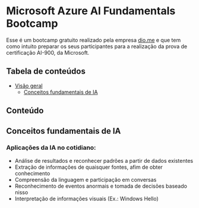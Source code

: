 # Microsoft Azure AI Fundamentals Bootcamp

Esse é um bootcamp gratuito realizado pela empresa [dio.me](https://www.dio.me/) e que tem como intuito preparar os seus participantes para a realização da prova de certificação AI-900, da Microsoft.

## Tabela de conteúdos

- [Visão geral](#visao-geral)
  - [Conceitos fundamentais de IA](#conceitos-fundamentais)

## Conteúdo

## Conceitos fundamentais de IA

### Aplicações da IA no cotidiano:
- Análise de resultados e reconhecer padrões a partir de dados existentes
- Extração de informações de quaisquer fontes, afim de obter conhecimento
- Compreensão da linguagem e participação em conversas
- Reconhecimento de eventos anormais e tomada de decisões baseado nisso
- Interpretação de informações visuais (Ex.: Windows Hello)
